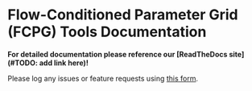 Flow-Conditioned Parameter Grid (FCPG) Tools Documentation
===============================================================


**For detailed documentation please reference our [ReadTheDocs site](#TODO: add link here)!** 

Please log any issues or feature requests using [this form](https://code.usgs.gov/StreamStats/data-preparation/cpg/FCPGtools/-/issues/new?issuable_template=bug).